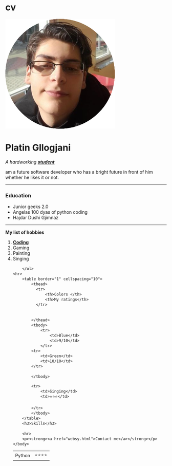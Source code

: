 # cv
<!DOCTYPE html>

<html lang="en">
    <head>
        <meta charset="UTF-8">
        <title>Platin</title>
    </head>
    <body>
    <img src="fotor_2023-2-15_16_26_52.jpg" alt="my face">
        <h1><strong>Platin Gllogjani</strong></h1>
        <p><em>A hardworking <strong><a href="https://www.instagram.com/">student</a></strong></em> </p>
        <p> am a future software developer who has a bright future in front of him whether he likes it or not.</p>
        <hr>
        <h3><strong>Education</strong></h3>
        <ul>
            <li>Junior geeks 2.0</li>
            <li>Angelas 100 dyas of python coding </li>
            <li>Hajdar Dushi Gjimnaz</li>
        </ul>
        <hr>
        <p><strong>My list of hobbies</strong></p>
        <ol>
            <li><strong><a href="https://www.udemy.com/course/100-days-of-code/learn/lecture/21752370#overview">Coding</a></strong></li>
            <li>Gaming</li>
            <li>Painting</li>
            <li>Singing</li>

        </ol>
    <hr>
        <table border="1" cellspacing="10">
            <thead>
              <tr>
                  <th>Colors </th>
                  <th>My ratings</th>
              </tr>


            </thead>
            <tbody>
                <tr>
                    <td>Blue</td>
                    <td>9/10</td>
                </tr>
            <tr>
                <td>Green</td>
                <td>10/10</td>
            </tr>

            </tbody>




 </table>
    <table cellspacing="10">
                    <tbody>
    <tr>
        <td>Python</td>
        <td>⭐⭐⭐⭐</td>
    </tr>

            <tr>
                <td>Singing</td>
                <td>⭐⭐⭐</td>

            </tr>
            </tbody>
        </table>
        <h3>Skills</h3>

        <hr>
        <p><strong><a href="websy.html">Contact me</a></strong></p>
    </body>
</html>

